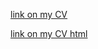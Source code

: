 [link on my CV](https://french-fries-with-pepper.github.io/rsschool-cv/cv)

[link on my CV html](https://french-fries-with-pepper.github.io/rsschool-cv/index.html)